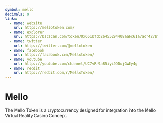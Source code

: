 ```yaml
---
symbol: mello
decimals: 9
links:
  - name: website
    url: https://mellotoken.com/
  - name: explorer
    url: https://bscscan.com/token/0x651bfbb26455294408aabc61a7adf427bf149898
  - name: twitter
    url: https://twitter.com/@mellotoken
  - name: facebook
    url: https://facebook.com/Mellotoken/
  - name: youtube
    url: https://youtube.com/channel/UC7vRh9a85iyi9DDujGwEy4g
  - name: reddit
    url: https://reddit.com/r/MelloToken/
---
```


# Mello

The Mello Token is a cryptocurrency designed for integration into the Mello Virtual Reality Casino Concept.
